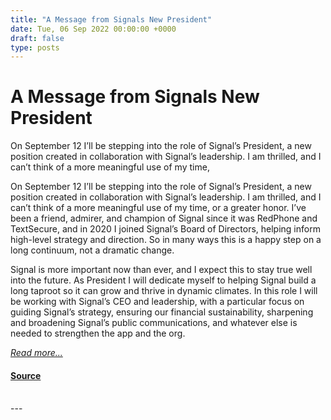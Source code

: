 ```yaml
---
title: "A Message from Signals New President"
date: Tue, 06 Sep 2022 00:00:00 +0000
draft: false
type: posts
---
```

# A Message from Signals New President





 On September 12 I’ll be stepping into the role of Signal’s President, a new position created in collaboration with Signal’s leadership. I am thrilled, and I can’t think of a more meaningful use of my time,

On September 12 I’ll be stepping into the role of Signal’s President, a new position created in collaboration with Signal’s leadership. I am thrilled, and I can’t think of a more meaningful use of my time, or a greater honor. I’ve been a friend, admirer, and champion of Signal since it was RedPhone and TextSecure, and in 2020 I joined Signal’s Board of Directors, helping inform high-level strategy and direction. So in many ways this is a happy step on a long continuum, not a dramatic change.

Signal is more important now than ever, and I expect this to stay true well into the future. As President I will dedicate myself to helping Signal build a long taproot so it can grow and thrive in dynamic climates. In this role I will be working with Signal’s CEO and leadership, with a particular focus on guiding Signal’s strategy, ensuring our financial sustainability, sharpening and broadening Signal’s public communications, and whatever else is needed to strengthen the app and the org.

[_Read more..._](https://signal.org/blog/announcing-signal-president/)

#### [Source](https://signal.org/blog/announcing-signal-president/)

<br/>
---
